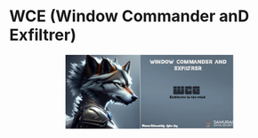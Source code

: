 # WCE (Window Commander anD Exfiltrer)

<div align="center">
<img src="https://github.com/Cyber-Guy1/WCE/blob/main/assets/banner.png" width="60%" height="60%">
</div>
